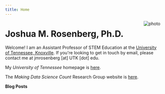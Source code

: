 ```yaml
---
title: Home
---
```


[<img src="images/rosenberg-headshot-circle.jpg" style="max-width:15%;min-width:40px;float:right;" alt="photo" />](https://joshuamrosenberg.com/)

# Joshua M. Rosenberg, Ph.D.

Welcome! I am an Assistant Professor of STEM Education at the [University of Tennessee, Knoxville](http://utk.edu/). If you're looking to get in touch by email, please contact me at jmrosenberg [at] UTK [dot] edu. 

My *University of Tennessee* homepage is [here](https://tpte.utk.edu/people/joshua-rosenberg-phd/).

The *Making Data Science Count* Research Group website is [here](https://makingdatasciencecount.com).

**Blog Posts**
